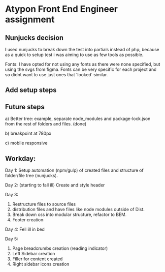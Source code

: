 Atypon Front End Engineer assignment
=================

Nunjucks decision
----------------

I used nunjucks to break down the test into partials instead of php, because as a quick to setup test i was aiming to use as few tools as possible.

Fonts:
I have opted for not using any fonts as there were none specified, but using the svgs from  figma. Fonts can be very specific for each project and so didnt want to use just ones that 'looked' similar.

Add setup steps
--------------

Future steps
--------------
a) Better tree: example, separate node_modules and package-lock.json from the rest of folders and files. (done)

b) breakpoint at 780px

c) mobile responsive

Workday:
--------
Day 1: Setup automation (npm/gulp) of created files and structure of folder/file tree (nunjucks).

Day 2: (starting to fall ill) Create and style header

Day 3:
1) Restructure files to source files
2) distribution files and have files like node modules outside of Dist.
3) Break down css into modular structure, refactor to BEM.
4) Footer creation

Day 4: Fell ill in bed

Day 5:
1) Page breadcrumbs creation (reading indicator)
2) Left Sidebar creation
3) Filler for content created
4) Right sidebar icons creation
